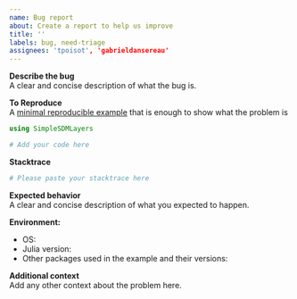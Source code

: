 ```yaml
---
name: Bug report
about: Create a report to help us improve
title: ''
labels: bug, need-triage
assignees: 'tpoisot', 'gabrieldansereau'
---
```


**Describe the bug**   
A clear and concise description of what the bug is.

**To Reproduce**   
A [minimal reproducible example](https://stackoverflow.com/help/minimal-reproducible-example) that is enough to show what the problem is

~~~ julia
using SimpleSDMLayers

# Add your code here
~~~

**Stacktrace**   

~~~ julia
# Please paste your stacktrace here
~~~

**Expected behavior**   
A clear and concise description of what you expected to happen.

**Environment:**   
 - OS: 
 - Julia version:
 - Other packages used in the example and their versions:

**Additional context**   
Add any other context about the problem here.
